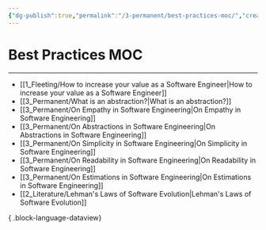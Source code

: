 ```yaml
---
{"dg-publish":true,"permalink":"/3-permanent/best-practices-moc/","created":"2023-08-01T08:03:31.918-05:00","updated":"2023-09-08T06:35:59.297-05:00"}
---
```


# Best Practices MOC
---
- [[1_Fleeting/How to increase your value as a Software Engineer\|How to increase your value as a Software Engineer]]
- [[3_Permanent/What is an abstraction?\|What is an abstraction?]]
- [[3_Permanent/On Empathy in Software Engineering\|On Empathy in Software Engineering]]
- [[3_Permanent/On Abstractions in Software Engineering\|On Abstractions in Software Engineering]]
- [[3_Permanent/On Simplicity in Software Engineering\|On Simplicity in Software Engineering]]
- [[3_Permanent/On Readability in Software Engineering\|On Readability in Software Engineering]]
- [[3_Permanent/On Estimations in Software Engineering\|On Estimations in Software Engineering]]
- [[2_Literature/Lehman's Laws of Software Evolution\|Lehman's Laws of Software Evolution]]

{ .block-language-dataview}
